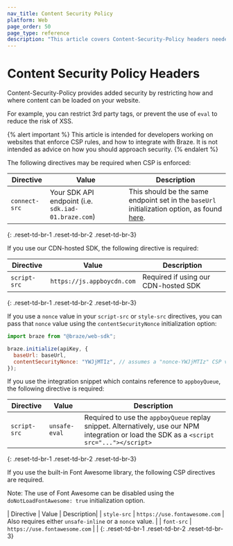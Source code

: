 ```yaml
---
nav_title: Content Security Policy
platform: Web
page_order: 50
page_type: reference
description: "This article covers Content-Security-Policy headers needed with the Braze Web SDK"
---
```


# Content Security Policy Headers

Content-Security-Policy provides added security by restricting how and where content can be loaded on your website.

For example, you can restrict 3rd party tags, or prevent the use of `eval` to reduce the risk of XSS.

{% alert important %}
This article is intended for developers working on websites that enforce CSP rules, and how to integrate with Braze. It is not intended as advice on how you should approach security.
{% endalert %}

The following directives may be required when CSP is enforced:

| Directive     | Value                                               | Description                                                                                                                                                                     |
| ------------- | --------------------------------------------------- | ------------------------------------------------------------------------------------------------------------------------------------------------------------------------------- |
| `connect-src` | Your SDK API endpoint (i.e. `sdk.iad-01.braze.com`) | This should be the same endpoint set in the `baseUrl` initialization option, as found [here](https://www.braze.com/docs/user_guide/administrative/access_braze/sdk_endpoints/). |

{: .reset-td-br-1 .reset-td-br-2 .reset-td-br-3}

If you use our CDN-hosted SDK, the following directive is required:

| Directive    | Value                      | Description                          |
| ------------ | -------------------------- | ------------------------------------ |
| `script-src` | `https://js.appboycdn.com` | Required if using our CDN-hosted SDK |

{: .reset-td-br-1 .reset-td-br-2 .reset-td-br-3}

If you use a `nonce` value in your `script-src` or `style-src` directives, you can pass that `nonce` value using the `contentSecurityNonce` initialization option:

```javascript
import braze from "@braze/web-sdk";

braze.initialize(apiKey, {
  baseUrl: baseUrl,
  contentSecurityNonce: "YWJjMTIz", // assumes a "nonce-YWJjMTIz" CSP value
});
```

If you use the integration snippet which contains reference to `appboyQueue`, the following directive is required:

| Directive    | Value         | Description                                                                                                                                 |
| ------------ | ------------- | ------------------------------------------------------------------------------------------------------------------------------------------- |
| `script-src` | `unsafe-eval` | Required to use the `appboyQueue` replay snippet. Alternatively, use our NPM integration or load the SDK as a `<script src="..."></script>` |

{: .reset-td-br-1 .reset-td-br-2 .reset-td-br-3}

If you use the built-in Font Awesome library, the following CSP directives are required.

Note: The use of Font Awesome can be disabled using the `doNotLoadFontAwesome: true` initialization option.

| Directive | Value | Description|
| `style-src` | `https://use.fontawesome.com` | Also requires either `unsafe-inline` or a `nonce` value. |
| `font-src` | `https://use.fontawesome.com` | |
{: .reset-td-br-1 .reset-td-br-2 .reset-td-br-3}
